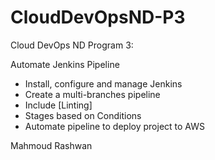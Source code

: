# CloudDevOpsND-P3
Cloud DevOps ND Program 3:

Automate Jenkins Pipeline
- Install, configure and manage Jenkins
- Create a multi-branches pipeline
- Include [Linting]
- Stages based on Conditions
- Automate pipeline to deploy project to AWS

Mahmoud Rashwan

